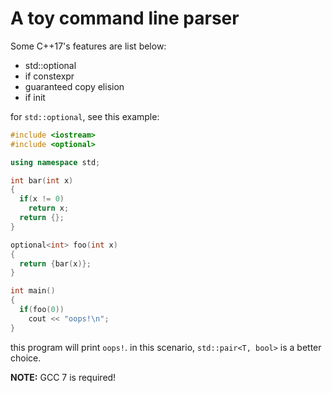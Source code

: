 # A toy command line parser

Some C++17's features are list below:

 - std::optional
 - if constexpr
 - guaranteed copy elision
 - if init


for `std::optional`, see this example:
```c++
#include <iostream>
#include <optional>

using namespace std;

int bar(int x)
{
  if(x != 0)
    return x;
  return {};
}

optional<int> foo(int x)
{
  return {bar(x)};
}

int main()
{
  if(foo(0))
    cout << "oops!\n";
}
```
this program will print `oops!`. in this scenario, `std::pair<T, bool>` is a better choice.

**NOTE:** GCC 7 is required!
